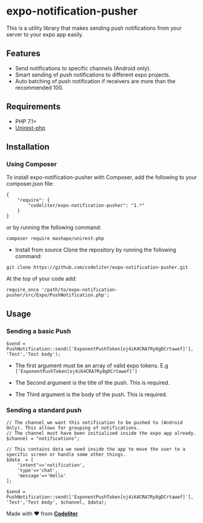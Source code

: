 # expo-notification-pusher

This is a utility library that makes sending push notifications from your server to your expo app easily.


## Features
* Send notifications to specific channels (Android only).
* Smart sending of push notifications to different expo projects.
* Auto batching of push notification if receivers are more than the recommended 100.

## Requirements
* PHP 7.1+
* [Unirest-php](https://packagist.org/packages/mashape/unirest-php)

## Installation
### Using Composer

To install expo-notification-pusher with Composer, add the following to your composer.json file:

```
{
    "require": {
        "codeliter/expo-notification-pusher": "1.*"
    }
}
```

or by running the following command:

```
composer require mashape/unirest-php
```

* Install from source
Clone the repository by running the following command:
```
git clone https://github.com/codeliter/expo-notification-pusher.git
```

At the top of your code add:
```
require_once '/path/to/expo-notification-pusher/src/Expo/PushNotification.php';
```

## Usage
### Sending a basic Push
```
$send = PushNotification::send(['ExponentPushToken[oj4iK4CRA7Ry8gDCrtawef]'], 'Test','Test body');
```

* The first argument must be an array of valid expo tokens. E.g `['ExponentPushToken[oj4iK4CRA7Ry8gDCrtawef]']`

* The Second argument is the title of the push. This is required.

* The Third argument is the body of the push. This is required.

### Sending a standard push
```
// The channel we want this notification to be pushed to (Android Only). This allows for grouping of notifications.
// The channel must have been initialized inside the expo app already.
$channel = "notifications";

// This contains data we need inside the app to move the user to a specific screen or handle some other things.
$data  = [
    "intent"=>'notification',
    'type'=>'chat',
    'message'=>'Hello'
];

$send = PushNotification::send(['ExponentPushToken[oj4iK4CRA7Ry8gDCrtawef]'], 'Test','Test body', $channel, $data);
```


Made with ♥ from [**Codeliter**](https://github.com/codeliter)